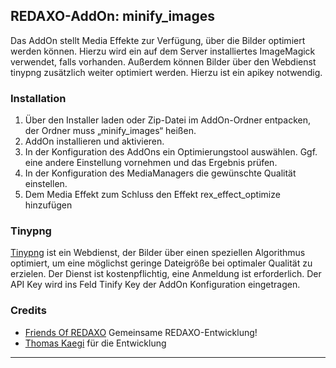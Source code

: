 ## REDAXO-AddOn: minify_images

Das AddOn stellt Media Effekte zur Verfügung, über die Bilder optimiert werden können. Hierzu wird ein auf dem Server installiertes ImageMagick verwendet, falls vorhanden. Außerdem können Bilder über den Webdienst tinypng zusätzlich weiter optimiert werden. Hierzu ist ein apikey notwendig.

### Installation

1. Über den Installer laden oder Zip-Datei im AddOn-Ordner entpacken, der Ordner muss „minify_images“ heißen.
2. AddOn installieren und aktivieren.
3. In der Konfiguration des AddOns ein Optimierungstool auswählen. Ggf. eine andere Einstellung vornehmen und das Ergebnis prüfen.
4. In der Konfiguration des MediaManagers die gewünschte Qualität einstellen.
5. Dem Media Effekt zum Schluss den Effekt rex_effect_optimize hinzufügen

### Tinypng

[Tinypng](https://tinypng.com/) ist ein Webdienst, der Bilder über einen speziellen Algorithmus optimiert, um eine möglichst geringe Dateigröße bei optimaler Qualität zu erzielen.
Der Dienst ist kostenpflichtig, eine Anmeldung ist erforderlich. Der API Key wird ins Feld Tinify Key der AddOn Konfiguration eingetragen.

### Credits

* [Friends Of REDAXO](https://github.com/FriendsOfREDAXO) Gemeinsame REDAXO-Entwicklung!
* [Thomas Kaegi](https://github.com/phoebusryan) für die Entwicklung

---

